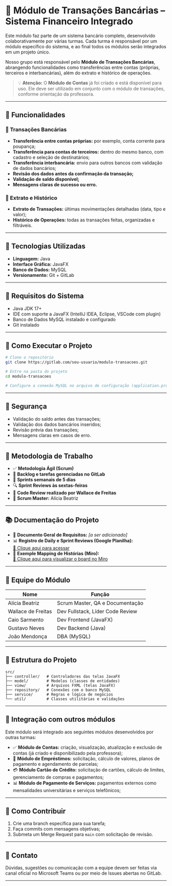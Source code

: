 # 💸 Módulo de Transações Bancárias – Sistema Financeiro Integrado

Este módulo faz parte de um sistema bancário completo, desenvolvido colaborativamente por várias turmas. Cada turma é responsável por um módulo específico do sistema, e ao final todos os módulos serão integrados em um projeto único.

Nosso grupo está responsável pelo **Módulo de Transações Bancárias**, abrangendo funcionalidades como transferências entre contas (próprias, terceiros e interbancárias), além do extrato e histórico de operações.

> 💡 **Atenção:** O **Módulo de Contas** já foi criado e está disponível para uso. Ele deve ser utilizado em conjunto com o módulo de transações, conforme orientação da professora.

---

## 📌 Funcionalidades

### 🔁 Transações Bancárias

- **Transferência entre contas próprias:** por exemplo, conta corrente para poupança;
- **Transferência para contas de terceiros:** dentro do mesmo banco, com cadastro e seleção de destinatários;
- **Transferência interbancária:** envio para outros bancos com validação de dados bancários;
- **Revisão dos dados antes da confirmação da transação;**
- **Validação de saldo disponível;**
- **Mensagens claras de sucesso ou erro.**

### 📄 Extrato e Histórico

- **Extrato de Transações:** últimas movimentações detalhadas (data, tipo e valor);
- **Histórico de Operações:** todas as transações feitas, organizadas e filtráveis.

---

## 🧰 Tecnologias Utilizadas

- **Linguagem:** Java
- **Interface Gráfica:** JavaFX
- **Banco de Dados:** MySQL
- **Versionamento:** Git + GitLab

---

## 🧪 Requisitos do Sistema

- Java JDK 17+
- IDE com suporte a JavaFX (IntelliJ IDEA, Eclipse, VSCode com plugin)
- Banco de Dados MySQL instalado e configurado
- Git instalado

---

## 🚀 Como Executar o Projeto

```bash
# Clone o repositório
git clone https://gitlab.com/seu-usuario/modulo-transacoes.git

# Entre na pasta do projeto
cd modulo-transacoes

# Configure a conexão MySQL no arquivo de configuração (application.properties ou .env)
```

---

## 🔐 Segurança

- Validação do saldo antes das transações;
- Validação dos dados bancários inseridos;
- Revisão prévia das transações;
- Mensagens claras em casos de erro.

---

## 📅 Metodologia de Trabalho

- ✅ **Metodologia Ágil (Scrum)**
- 📌 **Backlog e tarefas gerenciadas no GitLab**
- 🔁 **Sprints semanais de 5 dias**
- 🔍 **Sprint Reviews às sextas-feiras**
- 🧪 **Code Review realizado por Wallace de Freitas**
- 🧭 **Scrum Master:** Alícia Beatriz

---

## 📚 Documentação do Projeto

- 📄 **Documento Geral de Requisitos:** *[a ser adicionado]*
- 📊 **Registro de Daily e Sprint Reviews (Google Planilha):**  
  [📎 Clique aqui para acessar](https://docs.google.com/spreadsheets/d/1RJpakvcnppma-jRAoaoT9xbtS2JuE-Q6E4rcr_XZ4ug/edit#gid=828792226)
- 🧠 **Exemple Mapping de Histórias (Miro):**  
  [📌 Clique aqui para visualizar o board no Miro](https://miro.com/app/board/uXjVIBXkBm8=/)

---

## 👥 Equipe do Módulo

| Nome               | Função                               |
|--------------------|--------------------------------------|
| Alícia Beatriz     | Scrum Master, QA e Documentação      |
| Wallace de Freitas | Dev Fullstack, Líder Code Review     |
| Caio Sarmento      | Dev Frontend (JavaFX)                |
| Gustavo Neves      | Dev Backend (Java)                   |
| João Mendonça      | DBA (MySQL)                          |

---

## 📂 Estrutura do Projeto

```
src/
├── controller/   # Controladores das telas JavaFX
├── model/        # Modelos (classes de entidades)
├── view/         # Arquivos FXML (telas JavaFX)
├── repository/   # Conexões com o banco MySQL
├── service/      # Regras e lógica de negócios
└── util/         # Classes utilitárias e validações
```

---

## 🔄 Integração com outros módulos

Este módulo será integrado aos seguintes módulos desenvolvidos por outras turmas:

- ✅ **Módulo de Contas:** criação, visualização, atualização e exclusão de contas (já criado e disponibilizado pela professora);
- 📄 **Módulo de Empréstimos:** solicitação, cálculo de valores, planos de pagamento e agendamento de parcelas;
- 💳 **Módulo Cartão de Crédito:** solicitação de cartões, cálculo de limites, gerenciamento de compras e pagamentos;
- 📊 **Módulo de Pagamento de Serviços:** pagamentos externos como mensalidades universitárias e serviços telefônicos;

---

## 🧠 Como Contribuir

1. Crie uma branch específica para sua tarefa;
2. Faça commits com mensagens objetivas;
3. Submeta um Merge Request para `main` com solicitação de revisão.

---

## 💬 Contato

Dúvidas, sugestões ou comunicação com a equipe devem ser feitas via canal oficial no Microsoft Teams ou por meio de Issues abertas no GitLab.

---
